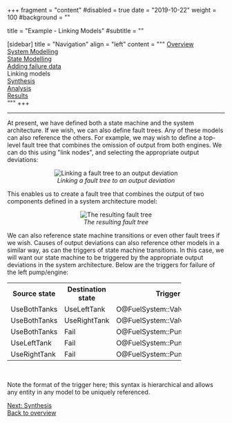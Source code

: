 +++
fragment = "content"
#disabled = true
date = "2019-10-22"
weight = 100
#background = ""

title = "Example - Linking Models"
#subtitle = ""

[sidebar]
	title = "Navigation"
	align = "left"
	content = """
[Overview](/example1)<br>
[System Modelling](/example2)<br>
[State Modelling](/example3)<br>
[Adding failure data](/example4)<br>
Linking models<br>
[Synthesis](/example6)<br>
[Analysis](/example7)<br>
[Results](/example8)<br>
"""
+++

---  

At present, we have defined both a state machine and the system architecture. If we wish, we can also define fault trees. Any of these models can also reference the others. For example, we may wish to define a top-level fault tree that combines the omission of output from both engines. We can do this using "link nodes", and selecting the appropriate output deviations:

<p align="center">
	<img src="/images/crosslinks.PNG" alt="Linking a fault tree to an output deviation"/>
	<br>
	<i>Linking a fault tree to an output deviation</i>
</p>

This enables us to create a fault tree that combines the output of two components defined in a system architecture model:

<p align="center">
	<img src="/images/crosslinked_fault_tree.PNG" alt="The resulting fault tree"/>
	<br>
	<i>The resulting fault tree</i>
</p>

We can also reference state machine transitions or even other fault trees if we wish. Causes of output deviations can also reference other models in a similar way, as can the triggers of state machine transitions. In this case, we will want our state machine to be triggered by the appropriate output deviations in the system architecture. Below are the triggers for failure of the left pump/engine:

<table style="width:80%">
	<tr>
		<th>Source state</th>
		<th>Destination state</th>
		<th>Trigger</th>
	</tr>
	<tr>
		<td>UseBothTanks</td>
		<td>UseLeftTank</td>
		<td>O@FuelSystem::ValveRight[out]</td>
	</tr>
	<tr>
		<td>UseBothTanks</td>
		<td>UseRightTank</td>
		<td>O@FuelSystem::ValveLeft[out]</td>
	</tr>
	<tr>	
		<td>UseBothTanks</td>
		<td>Fail</td>
		<td>O@FuelSystem::PumpLeft[out]</td>
	</tr>
	<tr>
		<td>UseLeftTank</td>
		<td>Fail</td>
		<td>O@FuelSystem::PumpLeft[out]</td>
	</tr>
	<tr>	
		<td>UseRightTank</td>
		<td>Fail</td>
		<td>O@FuelSystem::PumpLeft[out]</td>
	</tr>
</table>
<br>

Note the format of the trigger here; this syntax is hierarchical and allows any entity in any model to be uniquely referenced.

[Next: Synthesis](/example6)
<br>
[Back to overview](/dymodia)
